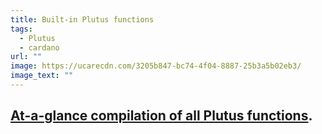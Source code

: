 ```yaml
---
title: Built-in Plutus functions
tags:
  - Plutus
  - cardano
url: ""
image: https://ucarecdn.com/3205b847-bc74-4f04-8887-25b3a5b02eb3/
image_text: ""
---
```


## [At-a-glance compilation of all Plutus functions](https://ucarecdn.com/1ce4132b-56f4-4f2f-9522-6fcf74e37098/plutus_functions_1.pdf).
